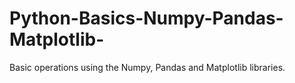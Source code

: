 # Python-Basics-Numpy-Pandas-Matplotlib-
Basic operations using the Numpy, Pandas and Matplotlib libraries.
